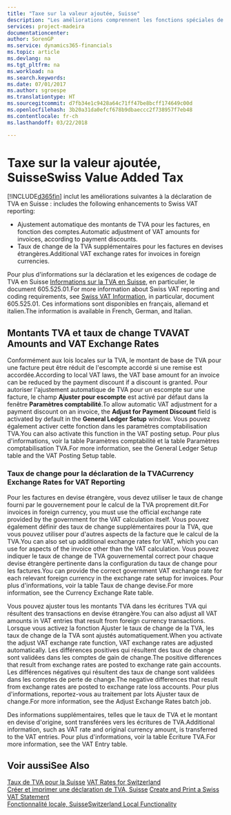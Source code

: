 ```yaml
---
title: "Taxe sur la valeur ajoutée, Suisse"
description: "Les améliorations comprennent les fonctions spéciales de déclaration de TVA en Suisse."
services: project-madeira
documentationcenter: 
author: SorenGP
ms.service: dynamics365-financials
ms.topic: article
ms.devlang: na
ms.tgt_pltfrm: na
ms.workload: na
ms.search.keywords: 
ms.date: 07/01/2017
ms.author: sgroespe
ms.translationtype: HT
ms.sourcegitcommit: d7fb34e1c9428a64c71ff47be8bcff174649c00d
ms.openlocfilehash: 3b20a31da0efcf678b9dbaeccc2f738957f7eb48
ms.contentlocale: fr-ch
ms.lasthandoff: 03/22/2018

---
```

# <a name="swiss-value-added-tax"></a><span data-ttu-id="c6eac-103">Taxe sur la valeur ajoutée, Suisse</span><span class="sxs-lookup"><span data-stu-id="c6eac-103">Swiss Value Added Tax</span></span>
[!INCLUDE[d365fin](../../includes/d365fin_md.md)]<span data-ttu-id="c6eac-104"> inclut les améliorations suivantes à la déclaration de TVA en Suisse :</span><span class="sxs-lookup"><span data-stu-id="c6eac-104"> includes the following enhancements to Swiss VAT reporting:</span></span>  

- <span data-ttu-id="c6eac-105">Ajustement automatique des montants de TVA pour les factures, en fonction des comptes.</span><span class="sxs-lookup"><span data-stu-id="c6eac-105">Automatic adjustment of VAT amounts for invoices, according to payment discounts.</span></span>  
- <span data-ttu-id="c6eac-106">Taux de change de la TVA supplémentaires pour les factures en devises étrangères.</span><span class="sxs-lookup"><span data-stu-id="c6eac-106">Additional VAT exchange rates for invoices in foreign currencies.</span></span>  

<span data-ttu-id="c6eac-107">Pour plus d'informations sur la déclaration et les exigences de codage de TVA en Suisse [Informations sur la TVA en Suisse](http://www.estv.admin.ch/mwst/dokumentation/00130/00947/00948/index.html?lang=fr), en particulier, le document 605.525.01.</span><span class="sxs-lookup"><span data-stu-id="c6eac-107">For more information about Swiss VAT reporting and coding requirements, see [Swiss VAT Information](http://www.estv.admin.ch/mwst/dokumentation/00130/00947/00948/index.html?lang=fr), in particular, document 605.525.01.</span></span> <span data-ttu-id="c6eac-108">Ces informations sont disponibles en français, allemand et italien.</span><span class="sxs-lookup"><span data-stu-id="c6eac-108">The information is available in French, German, and Italian.</span></span>  

## <a name="vat-amounts-and-vat-exchange-rates"></a><span data-ttu-id="c6eac-109">Montants TVA et taux de change TVA</span><span class="sxs-lookup"><span data-stu-id="c6eac-109">VAT Amounts and VAT Exchange Rates</span></span>  
<span data-ttu-id="c6eac-110">Conformément aux lois locales sur la TVA, le montant de base de TVA pour une facture peut être réduit de l'escompte accordé si une remise est accordée.</span><span class="sxs-lookup"><span data-stu-id="c6eac-110">According to local VAT laws, the VAT base amount for an invoice can be reduced by the payment discount if a discount is granted.</span></span> <span data-ttu-id="c6eac-111">Pour autoriser l'ajustement automatique de TVA pour un escompte sur une facture, le champ **Ajuster pour escompte** est activé par défaut dans la fenêtre **Paramètres comptabilité**.</span><span class="sxs-lookup"><span data-stu-id="c6eac-111">To allow automatic VAT adjustment for a payment discount on an invoice, the **Adjust for Payment Discount** field is activated by default in the **General Ledger Setup** window.</span></span> <span data-ttu-id="c6eac-112">Vous pouvez également activer cette fonction dans les paramètres comptabilisation TVA.</span><span class="sxs-lookup"><span data-stu-id="c6eac-112">You can also activate this function in the VAT posting setup.</span></span> <span data-ttu-id="c6eac-113">Pour plus d'informations, voir la table Paramètres comptabilité et la table Paramètres comptabilisation TVA.</span><span class="sxs-lookup"><span data-stu-id="c6eac-113">For more information, see the General Ledger Setup table and the VAT Posting Setup table.</span></span>  

### <a name="currency-exchange-rates-for-vat-reporting"></a><span data-ttu-id="c6eac-114">Taux de change pour la déclaration de la TVA</span><span class="sxs-lookup"><span data-stu-id="c6eac-114">Currency Exchange Rates for VAT Reporting</span></span>  
<span data-ttu-id="c6eac-115">Pour les factures en devise étrangère, vous devez utiliser le taux de change fourni par le gouvernement pour le calcul de la TVA proprement dit.</span><span class="sxs-lookup"><span data-stu-id="c6eac-115">For invoices in foreign currency, you must use the official exchange rate provided by the government for the VAT calculation itself.</span></span> <span data-ttu-id="c6eac-116">Vous pouvez également définir des taux de change supplémentaires pour la TVA, que vous pouvez utiliser pour d'autres aspects de la facture que le calcul de la TVA.</span><span class="sxs-lookup"><span data-stu-id="c6eac-116">You can also set up additional exchange rates for VAT, which you can use for aspects of the invoice other than the VAT calculation.</span></span> <span data-ttu-id="c6eac-117">Vous pouvez indiquer le taux de change de TVA gouvernemental correct pour chaque devise étrangère pertinente dans la configuration du taux de change pour les factures.</span><span class="sxs-lookup"><span data-stu-id="c6eac-117">You can provide the correct government VAT exchange rate for each relevant foreign currency in the exchange rate setup for invoices.</span></span> <span data-ttu-id="c6eac-118">Pour plus d'informations, voir la table Taux de change devise.</span><span class="sxs-lookup"><span data-stu-id="c6eac-118">For more information, see the Currency Exchange Rate table.</span></span>  

<span data-ttu-id="c6eac-119">Vous pouvez ajuster tous les montants TVA dans les écritures TVA qui résultent des transactions en devise étrangère.</span><span class="sxs-lookup"><span data-stu-id="c6eac-119">You can also adjust all VAT amounts in VAT entries that result from foreign currency transactions.</span></span> <span data-ttu-id="c6eac-120">Lorsque vous activez la fonction Ajuster le taux de change de la TVA, les taux de change de la TVA sont ajustés automatiquement.</span><span class="sxs-lookup"><span data-stu-id="c6eac-120">When you activate the adjust VAT exchange rate function, VAT exchange rates are adjusted automatically.</span></span> <span data-ttu-id="c6eac-121">Les différences positives qui résultent des taux de change sont validées dans les comptes de gain de change.</span><span class="sxs-lookup"><span data-stu-id="c6eac-121">The positive differences that result from exchange rates are posted to exchange rate gain accounts.</span></span> <span data-ttu-id="c6eac-122">Les différences négatives qui résultent des taux de change sont validées dans les comptes de perte de change.</span><span class="sxs-lookup"><span data-stu-id="c6eac-122">The negative differences that result from exchange rates are posted to exchange rate loss accounts.</span></span> <span data-ttu-id="c6eac-123">Pour plus d'informations, reportez-vous au traitement par lots Ajuster taux de change.</span><span class="sxs-lookup"><span data-stu-id="c6eac-123">For more information, see the Adjust Exchange Rates batch job.</span></span>  

<span data-ttu-id="c6eac-124">Des informations supplémentaires, telles que le taux de TVA et le montant en devise d'origine, sont transférées vers les écritures de TVA.</span><span class="sxs-lookup"><span data-stu-id="c6eac-124">Additional information, such as VAT rate and original currency amount, is transferred to the VAT entries.</span></span> <span data-ttu-id="c6eac-125">Pour plus d'informations, voir la table Écriture TVA.</span><span class="sxs-lookup"><span data-stu-id="c6eac-125">For more information, see the VAT Entry table.</span></span>  

## <a name="see-also"></a><span data-ttu-id="c6eac-126">Voir aussi</span><span class="sxs-lookup"><span data-stu-id="c6eac-126">See Also</span></span>  
 <span data-ttu-id="c6eac-127">[Taux de TVA pour la Suisse](vat-rates-for-switzerland.md) </span><span class="sxs-lookup"><span data-stu-id="c6eac-127">[VAT Rates for Switzerland](vat-rates-for-switzerland.md) </span></span>  
 <span data-ttu-id="c6eac-128">[Créer et imprimer une déclaration de TVA, Suisse](how-to-create-and-print-a-swiss-vat-statement.md) </span><span class="sxs-lookup"><span data-stu-id="c6eac-128">[Create and Print a Swiss VAT Statement](how-to-create-and-print-a-swiss-vat-statement.md) </span></span>  
 [<span data-ttu-id="c6eac-129">Fonctionnalité locale, Suisse</span><span class="sxs-lookup"><span data-stu-id="c6eac-129">Switzerland Local Functionality</span></span>](switzerland-local-functionality.md)   

